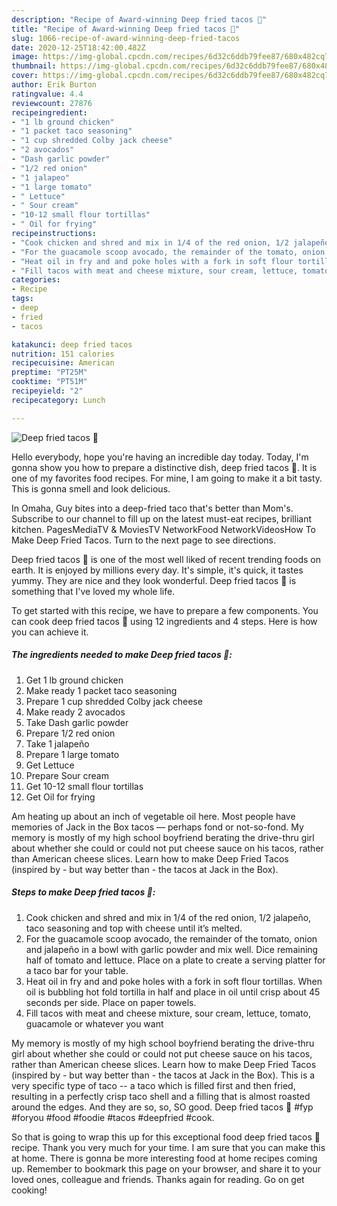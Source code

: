 ```yaml
---
description: "Recipe of Award-winning Deep fried tacos 🌮"
title: "Recipe of Award-winning Deep fried tacos 🌮"
slug: 1066-recipe-of-award-winning-deep-fried-tacos
date: 2020-12-25T18:42:00.482Z
image: https://img-global.cpcdn.com/recipes/6d32c6ddb79fee87/680x482cq70/deep-fried-tacos-🌮-recipe-main-photo.jpg
thumbnail: https://img-global.cpcdn.com/recipes/6d32c6ddb79fee87/680x482cq70/deep-fried-tacos-🌮-recipe-main-photo.jpg
cover: https://img-global.cpcdn.com/recipes/6d32c6ddb79fee87/680x482cq70/deep-fried-tacos-🌮-recipe-main-photo.jpg
author: Erik Burton
ratingvalue: 4.4
reviewcount: 27876
recipeingredient:
- "1 lb ground chicken"
- "1 packet taco seasoning"
- "1 cup shredded Colby jack cheese"
- "2 avocados"
- "Dash garlic powder"
- "1/2 red onion"
- "1 jalapeo"
- "1 large tomato"
- " Lettuce"
- " Sour cream"
- "10-12 small flour tortillas"
- " Oil for frying"
recipeinstructions:
- "Cook chicken and shred and mix in 1/4 of the red onion, 1/2 jalapeño, taco seasoning and top with cheese until it’s melted."
- "For the guacamole scoop avocado, the remainder of the tomato, onion and jalapeño in a bowl with garlic powder and mix well. Dice remaining half of tomato and lettuce. Place on a plate to create a serving platter for a taco bar for your table."
- "Heat oil in fry and and poke holes with a fork in soft flour tortillas. When oil is bubbling hot fold tortilla in half and place in oil until crisp about 45 seconds per side. Place on paper towels."
- "Fill tacos with meat and cheese mixture, sour cream, lettuce, tomato, guacamole or whatever you want"
categories:
- Recipe
tags:
- deep
- fried
- tacos

katakunci: deep fried tacos 
nutrition: 151 calories
recipecuisine: American
preptime: "PT25M"
cooktime: "PT51M"
recipeyield: "2"
recipecategory: Lunch

---
```



![Deep fried tacos 🌮](https://img-global.cpcdn.com/recipes/6d32c6ddb79fee87/680x482cq70/deep-fried-tacos-🌮-recipe-main-photo.jpg)

Hello everybody, hope you're having an incredible day today. Today, I'm gonna show you how to prepare a distinctive dish, deep fried tacos 🌮. It is one of my favorites food recipes. For mine, I am going to make it a bit tasty. This is gonna smell and look delicious.

In Omaha, Guy bites into a deep-fried taco that&#39;s better than Mom&#39;s. Subscribe to our channel to fill up on the latest must-eat recipes, brilliant kitchen. PagesMediaTV &amp; MoviesTV NetworkFood NetworkVideosHow To Make Deep Fried Tacos. Turn to the next page to see directions.

Deep fried tacos 🌮 is one of the most well liked of recent trending foods on earth. It is enjoyed by millions every day. It's simple, it's quick, it tastes yummy. They are nice and they look wonderful. Deep fried tacos 🌮 is something that I've loved my whole life.


To get started with this recipe, we have to prepare a few components. You can cook deep fried tacos 🌮 using 12 ingredients and 4 steps. Here is how you can achieve it.

<!--inarticleads1-->

##### The ingredients needed to make Deep fried tacos 🌮:

1. Get 1 lb ground chicken
1. Make ready 1 packet taco seasoning
1. Prepare 1 cup shredded Colby jack cheese
1. Make ready 2 avocados
1. Take Dash garlic powder
1. Prepare 1/2 red onion
1. Take 1 jalapeño
1. Prepare 1 large tomato
1. Get  Lettuce
1. Prepare  Sour cream
1. Get 10-12 small flour tortillas
1. Get  Oil for frying


Am heating up about an inch of vegetable oil here. Most people have memories of Jack in the Box tacos — perhaps fond or not-so-fond. My memory is mostly of my high school boyfriend berating the drive-thru girl about whether she could or could not put cheese sauce on his tacos, rather than American cheese slices. Learn how to make Deep Fried Tacos (inspired by - but way better than - the tacos at Jack in the Box). 

<!--inarticleads2-->

##### Steps to make Deep fried tacos 🌮:

1. Cook chicken and shred and mix in 1/4 of the red onion, 1/2 jalapeño, taco seasoning and top with cheese until it’s melted.
1. For the guacamole scoop avocado, the remainder of the tomato, onion and jalapeño in a bowl with garlic powder and mix well. Dice remaining half of tomato and lettuce. Place on a plate to create a serving platter for a taco bar for your table.
1. Heat oil in fry and and poke holes with a fork in soft flour tortillas. When oil is bubbling hot fold tortilla in half and place in oil until crisp about 45 seconds per side. Place on paper towels.
1. Fill tacos with meat and cheese mixture, sour cream, lettuce, tomato, guacamole or whatever you want


My memory is mostly of my high school boyfriend berating the drive-thru girl about whether she could or could not put cheese sauce on his tacos, rather than American cheese slices. Learn how to make Deep Fried Tacos (inspired by - but way better than - the tacos at Jack in the Box). This is a very specific type of taco -- a taco which is filled first and then fried, resulting in a perfectly crisp taco shell and a filling that is almost roasted around the edges. And they are so, so, SO good. Deep fried tacos 🌮 #fyp #foryou #food #foodie #tacos #deepfried #cook. 

So that is going to wrap this up for this exceptional food deep fried tacos 🌮 recipe. Thank you very much for your time. I am sure that you can make this at home. There is gonna be more interesting food at home recipes coming up. Remember to bookmark this page on your browser, and share it to your loved ones, colleague and friends. Thanks again for reading. Go on get cooking!

